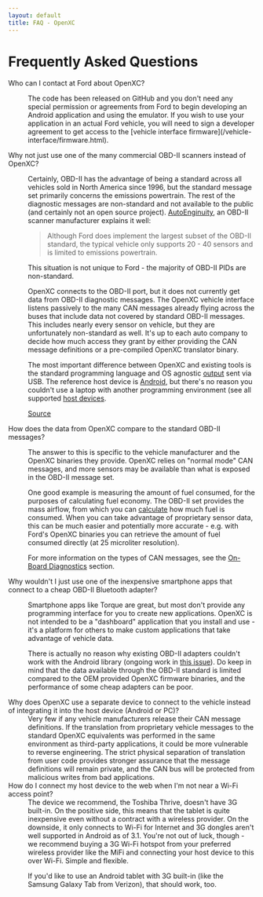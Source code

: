 ```yaml
---
layout: default
title: FAQ - OpenXC
---
```


<div class="page-header">
    <h1>Frequently Asked Questions</h1>
</div>

<dl>

<dt>Who can I contact at Ford about OpenXC?</dt>
<dd><p>
The code has been released on GitHub and you don't need any special permission
or agreements from Ford to begin developing an Android application and using
the emulator. If you wish to use your application in an actual Ford vehicle,
you will need to sign a developer agreement to get access to the [vehicle
interface firmware](/vehicle-interface/firmware.html).
</p></dd>

<dt>Why not just use one of the many commercial OBD-II scanners instead of
OpenXC?</dt>

<dd>

<p> Certainly, OBD-II has the advantage of being a standard across all vehicles
sold in North America since 1996, but the standard message set primarily
concerns the emissions powertrain. The rest of the diagnostic messages are
non-standard and not available to the public (and certainly not an open source
project). <a href="http://www.autoenginuity.com/products-software.html#EI01">
AutoEnginuity</a>, an OBD-II scanner manufacturer explains it well:
</p>

<blockquote>
Although Ford does implement the largest subset of the OBD-II standard, the
typical vehicle only supports 20 - 40 sensors and is limited to emissions
powertrain.
</blockquote>

<p>
This situation is not unique to Ford - the majority of OBD-II PIDs are
non-standard.
</p>

<p>
OpenXC connects to the OBD-II port, but it does not currently get data from
OBD-II diagnostic messages. The OpenXC vehicle interface listens passively to the
many CAN messages already flying across the buses that include data not covered
by standard OBD-II messages. This includes nearly every sensor on vehicle, but
they are unfortunately non-standard as well. It's up to each auto company to
decide how much access they grant by either providing the CAN message
definitions or a pre-compiled OpenXC translator binary.
</p>

<p>
The most important difference between OpenXC and existing tools is the standard
programming language and OS agnostic
 <a href="/vehicle-interface/output-format.html">output</a> sent via USB.
The reference host device is <a href="/android/index.html">Android</a>, but
there's no reason you couldn't use a laptop with another programming environment
(see all supported <a href="/host-devices/index.html">host devices</a>.
</p>

<a href="http://en.wikipedia.org/wiki/OBD-II_PIDs#Non-standard_PIDs">Source</a>

<dt>How does the data from OpenXC compare to the standard OBD-II messages?</dt>

<dd>
<p>The answer to this is specific to the vehicle manufacturer and the OpenXC
binaries they provide. OpenXC relies on "normal mode" CAN messages, and more
sensors may be available than what is exposed in the OBD-II message set.</p>

<p>One good example is measuring the amount of fuel consumed, for the purposes
of calculating fuel economy. The OBD-II set provides the mass airflow, from
which you can <a
href="http://www.mp3car.com/engine-management-obd-ii-engine-diagnostics-etc/75138-calculating-mpg-from-vss-and-maf-from-obd2.html">calculate</a>
how much fuel is consumed. When you can take advantage of proprietary sensor
data, this can be much easier and potentially more accurate - e.g. with Ford's
OpenXC binaries you can retrieve the amount of fuel consumed directly (at 25
microliter resolution). </p>

<p>For more information on the types of CAN messages, see the <a
href="/vehicle-interface/concepts.html#obd">On-Board Diagnostics</a> section.</p>

</dd>

<dt>Why wouldn't I just use one of the inexpensive smartphone apps that connect
to a cheap OBD-II Bluetooth adapter?</dt>

<dd>

<p>
Smartphone apps like Torque are great, but most don't provide any programming
interface for you to create new applications. OpenXC is not intended to be a
"dashboard" application that you install and use - it's a platform for others to
make custom applications that take advantage of vehicle data.
</p>

<p> There is actually no reason why existing OBD-II adapters couldn't work with
the Android library (ongoing work in <a
href="https://github.com/openxc/openxc-android/issues/19">this issue</a>). Do
keep in mind that the data available through the OBD-II standard is limited
compared to the OEM provided OpenXC firmware binaries, and the performance of
some cheap adapters can be poor. </p>

</dd>

<dt>Why does OpenXC use a separate device to connect to the vehicle instead of
integrating it into the host device (Android or PC)?</dt>

<dd>Very few if any vehicle manufacturers release their CAN message definitions. If
the translation from proprietary vehicle messages to the standard OpenXC
equivalents was performed in the same environment as third-party applications,
it could be more vulnerable to reverse engineering. The strict physical
separation of translation from user code provides stronger assurance that the
message definitions will remain private, and the CAN bus will be protected from
malicious writes from bad applications.</dd>

<dt>How do I connect my host device to the web when I'm not near a Wi-Fi access
    point?</dt>
<dd>
The device we recommend, the Toshiba Thrive, doesn't have 3G built-in. On the
positive side, this means that the tablet is quite inexpensive even without a
contract with a wireless provider. On the downside, it only connects to Wi-Fi
for Internet and 3G dongles aren't well supported in Android as of 3.1. You're
not out of luck, though - we recommend buying a 3G Wi-Fi hotspot from your
preferred wireless provider like the MiFi and connecting your host device to
this over Wi-Fi. Simple and flexible.

If you'd like to use an Android tablet with 3G built-in (like the Samsung Galaxy
Tab from Verizon), that should work, too.
</dd>


</dl>
